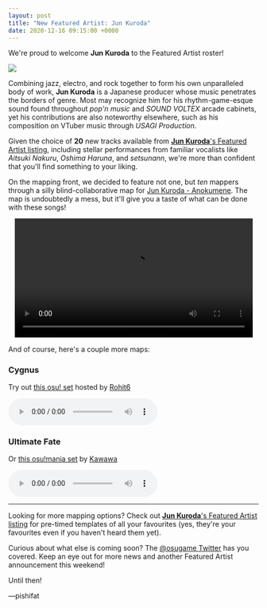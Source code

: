 ```yaml
---
layout: post
title: "New Featured Artist: Jun Kuroda"
date: 2020-12-16 09:15:00 +0000
---
```


We're proud to welcome **Jun Kuroda** to the Featured Artist roster!

![](/wiki/shared/news/2020-12-16-new-featured-artist-jun-kuroda/jun-kuroda-header.png)

Combining jazz, electro, and rock together to form his own unparalleled body of work, **Jun Kuroda** is a Japanese producer whose music penetrates the borders of genre. Most may recognize him for his rhythm-game-esque sound found throughout *pop'n music* and *SOUND VOLTEX* arcade cabinets, yet his contributions are also noteworthy elsewhere, such as his composition on VTuber music through *USAGI Production*.

Given the choice of **20** new tracks available from [**Jun Kuroda**'s Featured Artist listing](https://osu.ppy.sh/beatmaps/artists/124), including stellar performances from familiar vocalists like *Aitsuki Nakuru*, *Oshima Haruna*, and *setsunann*, we're more than confident that you'll find something to your liking.

On the mapping front, we decided to feature not one, but *ten* mappers through a silly blind-collaborative map for [Jun Kuroda - Anokumene](https://osu.ppy.sh/beatmapsets/1324579). The map is undoubtedly a mess, but it'll give you a taste of what can be done with these songs!

<div align="center">
    <video width="95%" controls>
        <source src="https://assets.ppy.sh/artists/124/release_showcase.mp4?2020" type="video/mp4" preload="none">
    </video>
</div>

And of course, here's a couple more maps:

### Cygnus

Try out [this osu! set](https://osu.ppy.sh/beatmapsets/358056#osu/888465) hosted by [Rohit6](https://osu.ppy.sh/users/3206945)

<audio controls>
    <source src="https://assets.ppy.sh/artists/124/aspects/Jun%20Kuroda%20&%20AAAA%20-%20Cygnus.mp3" type="audio/mpeg">
</audio>

### Ultimate Fate

Or [this osu!mania set](https://osu.ppy.sh/beatmapsets/490208#mania/1044903) by [Kawawa](https://osu.ppy.sh/users/4647754)

<audio controls>
    <source src="https://assets.ppy.sh/artists/124/Songs/Jun%20Kuroda%20+%20AAAA%20-%20Ultimate%20Fate.mp3" type="audio/mpeg">
</audio>

---

Looking for more mapping options? Check out [**Jun Kuroda**'s Featured Artist listing](https://osu.ppy.sh/beatmaps/artists/124) for pre-timed templates of all your favourites (yes, they're your favourites even if you haven't heard them yet). 

Curious about what else is coming soon? The [@osugame Twitter](https://twitter.com/osugame) has you covered. Keep an eye out for more news and another Featured Artist announcement this weekend!

Until then!

—pishifat
